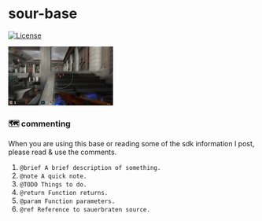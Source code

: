 # sour-base

[![License](https://img.shields.io/github/license/seanhobeck/sour?color=green)](https://github.com/seanhobeck/sour/blob/master/LICENSE)

![til](/gifs/showcase.gif)

### :world_map: commenting

When you are using this base or reading some of the sdk
information I post, please read & use the comments.

1. `@brief A brief description of something.`
2. `@note A quick note.`
3. `@TODO Things to do.`
4. `@return Function returns.`
5. `@param Function parameters.`
6. `@ref Reference to sauerbraten source.`

